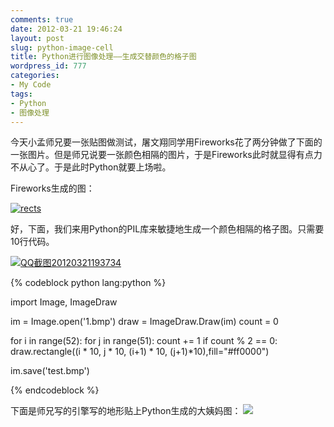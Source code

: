 ```yaml
---
comments: true
date: 2012-03-21 19:46:24
layout: post
slug: python-image-cell
title: Python进行图像处理——生成交替颜色的格子图
wordpress_id: 777
categories:
- My Code
tags:
- Python
- 图像处理
---
```


今天小孟师兄要一张贴图做测试，屠文翔同学用Fireworks花了两分钟做了下面的一张图片。但是师兄说要一张颜色相隔的图片，于是Fireworks此时就显得有点力不从心了。于是此时Python就要上场啦。

Fireworks生成的图：

[![rects](http://everet.org/wp-content/uploads/2012/03/rects_thumb.png)](http://everet.org/wp-content/uploads/2012/03/rects.png)

好，下面，我们来用Python的PIL库来敏捷地生成一个颜色相隔的格子图。只需要10行代码。

<!-- more -->

[![QQ截图20120321193734](http://everet.org/wp-content/uploads/2012/03/QQ20120321193734_thumb.png)](http://everet.org/wp-content/uploads/2012/03/QQ20120321193734.png)


{% codeblock python lang:python %}

import Image, ImageDraw

im = Image.open('1.bmp')
draw = ImageDraw.Draw(im)
count = 0

for i in range(52):
    for j in range(51):
        count += 1
        if count % 2 == 0:
            draw.rectangle((i * 10, j * 10, (i+1) * 10, (j+1)*10),fill="#ff0000")

im.save('test.bmp')

{% endcodeblock %}


下面是师兄写的引擎写的地形贴上Python生成的大姨妈图：
[![](http://everet.org/wp-content/uploads/2012/03/QQ截图20120321201014.png)](http://everet.org/wp-content/uploads/2012/03/QQ截图20120321201014.png)
